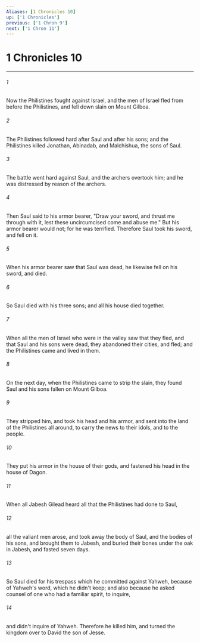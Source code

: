 ```yaml
---
Aliases: [1 Chronicles 10]
up: ['1 Chronicles']
previous: ['1 Chron 9']
next: ['1 Chron 11']
---
```

# 1 Chronicles 10
***





###### 1 

Now the Philistines fought against Israel, and the men of Israel fled from before the Philistines, and fell down slain on Mount Gilboa. 



###### 2 

The Philistines followed hard after Saul and after his sons; and the Philistines killed Jonathan, Abinadab, and Malchishua, the sons of Saul. 



###### 3 

The battle went hard against Saul, and the archers overtook him; and he was distressed by reason of the archers. 



###### 4 

Then Saul said to his armor bearer, "Draw your sword, and thrust me through with it, lest these uncircumcised come and abuse me." But his armor bearer would not; for he was terrified. Therefore Saul took his sword, and fell on it. 



###### 5 

When his armor bearer saw that Saul was dead, he likewise fell on his sword, and died. 



###### 6 

So Saul died with his three sons; and all his house died together. 



###### 7 

When all the men of Israel who were in the valley saw that they fled, and that Saul and his sons were dead, they abandoned their cities, and fled; and the Philistines came and lived in them. 



###### 8 

On the next day, when the Philistines came to strip the slain, they found Saul and his sons fallen on Mount Gilboa. 



###### 9 

They stripped him, and took his head and his armor, and sent into the land of the Philistines all around, to carry the news to their idols, and to the people. 



###### 10 

They put his armor in the house of their gods, and fastened his head in the house of Dagon. 



###### 11 

When all Jabesh Gilead heard all that the Philistines had done to Saul, 



###### 12 

all the valiant men arose, and took away the body of Saul, and the bodies of his sons, and brought them to Jabesh, and buried their bones under the oak in Jabesh, and fasted seven days. 



###### 13 

So Saul died for his trespass which he committed against Yahweh, because of Yahweh's word, which he didn't keep; and also because he asked counsel of one who had a familiar spirit, to inquire, 



###### 14 

and didn't inquire of Yahweh. Therefore he killed him, and turned the kingdom over to David the son of Jesse.
